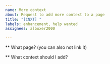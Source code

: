 ```yaml
---
name: More context
about: Request to add more context to a page
title: "[CNXT] "
labels: enhancement, help wanted
assignees: alboxer2000

---
```


** What page? (you can also not link it)


** What context should I add?
